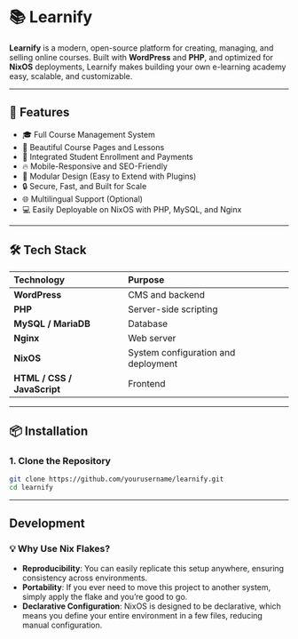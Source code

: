 # 📚 Learnify

**Learnify** is a modern, open-source platform for creating, managing, and selling online courses. Built with **WordPress** and **PHP**, and optimized for **NixOS** deployments, Learnify makes building your own e-learning academy easy, scalable, and customizable.

---

## 🚀 Features

- 🎓 Full Course Management System
- 📖 Beautiful Course Pages and Lessons
- 🛒 Integrated Student Enrollment and Payments
- 🔥 Mobile-Responsive and SEO-Friendly
- 🔌 Modular Design (Easy to Extend with Plugins)
- 🔒 Secure, Fast, and Built for Scale
- 🌐 Multilingual Support (Optional)
- 💻 Easily Deployable on NixOS with PHP, MySQL, and Nginx

---

## 🛠️ Tech Stack

| Technology | Purpose |
|:-----------|:--------|
| **WordPress** | CMS and backend |
| **PHP** | Server-side scripting |
| **MySQL / MariaDB** | Database |
| **Nginx** | Web server |
| **NixOS** | System configuration and deployment |
| **HTML / CSS / JavaScript** | Frontend |

---

## 📦 Installation

### 1. Clone the Repository

```bash
git clone https://github.com/yourusername/learnify.git
cd learnify
```
---

## Development

### 💡 Why Use Nix Flakes?

- **Reproducibility**: You can easily replicate this setup anywhere, ensuring consistency across environments.
- **Portability**: If you ever need to move this project to another system, simply apply the flake and you’re good to go.
- **Declarative Configuration**: NixOS is designed to be declarative, which means you define your entire environment in a few files, reducing manual configuration.
